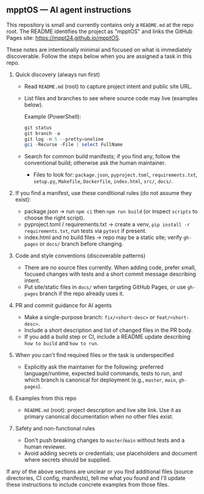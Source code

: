 ## mpptOS — AI agent instructions

This repository is small and currently contains only a `README.md` at the repo root. The README identifies the project as "mpptOS" and links the GitHub Pages site: https://mppt24.github.io/mpptOS.

These notes are intentionally minimal and focused on what is immediately discoverable. Follow the steps below when you are assigned a task in this repo.

1. Quick discovery (always run first)
   - Read `README.md` (root) to capture project intent and public site URL.
   - List files and branches to see where source code may live (examples below).

     Example (PowerShell):
     ```powershell
     git status
     git branch -a
     git log -n 5 --pretty=oneline
     gci -Recurse -File | select FullName
     ```

   - Search for common build manifests; if you find any, follow the conventional build; otherwise ask the human maintainer.
     - Files to look for: `package.json`, `pyproject.toml`, `requirements.txt`, `setup.py`, `Makefile`, `Dockerfile`, `index.html`, `src/`, `docs/`.

2. If you find a manifest, use these conditional rules (do not assume they exist):
   - package.json -> run `npm ci` then `npm run build` (or inspect `scripts` to choose the right script).
   - pyproject.toml / requirements.txt -> create a venv, `pip install -r requirements.txt`, run tests via `pytest` if present.
   - index.html and no build files -> repo may be a static site; verify `gh-pages` or `docs/` branch before changing.

3. Code and style conventions (discoverable patterns)
   - There are no source files currently. When adding code, prefer small, focused changes with tests and a short commit message describing intent.
   - Put site/static files in `docs/` when targeting GitHub Pages, or use `gh-pages` branch if the repo already uses it.

4. PR and commit guidance for AI agents
   - Make a single-purpose branch: `fix/<short-desc>` or `feat/<short-desc>`.
   - Include a short description and list of changed files in the PR body.
   - If you add a build step or CI, include a README update describing `how to build` and `how to run`.

5. When you can't find required files or the task is underspecified
   - Explicitly ask the maintainer for the following: preferred language/runtime, expected build commands, tests to run, and which branch is canonical for deployment (e.g., `master`, `main`, `gh-pages`).

6. Examples from this repo
   - `README.md` (root): project description and live site link. Use it as primary canonical documentation when no other files exist.

7. Safety and non-functional rules
   - Don't push breaking changes to `master`/`main` without tests and a human reviewer.
   - Avoid adding secrets or credentials; use placeholders and document where secrets should be supplied.

If any of the above sections are unclear or you find additional files (source directories, CI config, manifests), tell me what you found and I'll update these instructions to include concrete examples from those files.
